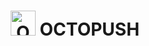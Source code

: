 <span align="center">
    <h1><img width="40px" src="sfdv/web_dev/git/octopush/images/icon_128.png" alt="Octopush"> OCTOPUSH </h1>
</span>
